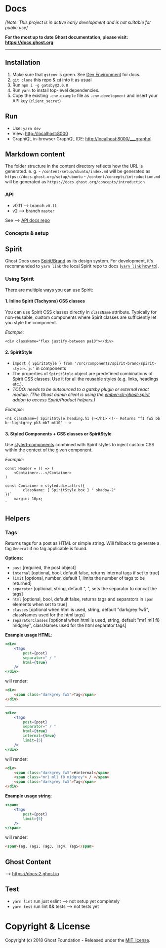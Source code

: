 # Docs

_[Note: This project is in active early development and is not suitable for public use]_

**For the most up to date Ghost documentation, please visit: https://docs.ghost.org**

---

## Installation
1. Make sure that `gstenv` is green. See [Dev Environment](https://hq.ghost.org/dev-environment/) for docs.
2. `git clone` this repo & `cd` into it as usual
3. Run `npm i -g gatsby@2.0.0`
3. Run `yarn` to install top-level dependencies.
4. Copy the existing `.env.example` file as `.env.development` and insert your API key (`client_secret`)

## Run
- Use: `yarn dev`
- View: [http://localhost:8000](http://localhost:8000)
- GraphiQL in-browser GraphQL IDE: [http://localhost:8000/___graphql](http://localhost:8000/___graphql)

## Markdown content

The folder structure in the content directory reflects how the URL is generated.
e. g.
    - `/content/setup/ubuntu/index.md` will be generated as `https://docs.ghost.org/setup/ubuntu`
    - `/content/concepts/introduction.md` will be generated as `https://docs.ghost.org/concepts/introduction`

### API

- v0.11 --> branch `v0.11`
- v2 --> branch `master`

See --> [API docs repo](https://github.com/TryGhost/docs-api)

### Concepts & setup

## Spirit
Ghost Docs uses [Spirit/Brand](https://github.com/TryGhost/Spirit) as its design system. For development, it's recommended to `yarn link` the local Spirit repo to docs ([`yarn link` how to](https://yarnpkg.com/lang/en/docs/cli/link/)).

### Using Spirit

There are multiple ways you can use Spirit:

#### 1. Inline Spirit (Tachyons) CSS classes
You can use Spirit CSS classes directly in `className` attribute. Typically for non-reusable, custom components where Spirit classes are sufficiently let you style the component.

_Example:_
```
<div className="flex justify-between pa10"></div>
```

#### 2. SpiritStyle
- `import { SpiritStyle } from '/src/components/spirit-brand/spirit-styles.js'` in components
- The properties of `SpiritStyle` object are predefined combinations of Spirit CSS classes. Use it for all the reusable styles (e.g. links, headings etc.).
- _TODO: needs to be outsourced to a gatsby plugin or external react module. (The Ghost admin client is using the [ember-cli-ghost-spirit](https://github.com/TryGhost/ember-cli-ghost-spirit) addon to access Spirit/Product helpers.)_

_Example:_
```
<h1 className={ SpiritStyle.heading.h1 }></h1> <!-- Returns "f1 fw5 bb b--lightgrey pb3 mb7 mt10" -->
```

#### 3. Styled Components + CSS classes or SpiritStyle
Use [styled-components](https://next.gatsbyjs.org/docs/styled-components/) combined with Spirit styles to inject custom CSS within the context of the given component.

_Example:_
```
const Header = () => (
    <Container>...</Container>
)

const Container = styled.div.attrs({
        className: { SpiritStyle.box } " shadow-2"
})`
    margin: 10px;
`
```
## Helpers
### Tags
Returns tags for a post as HTML or simple string. Will fallback to generate a tag `General` if no tag applicable is found.

**Options:**
  - `post`                [required, the post object]
  - `internal`            [optional, bool, default false, returns internal tags if set to true]
  - `limit`               [optional, number, default 1, limits the number of tags to be returned]
  - `separator`           [optional, string, default ", ", sets the separator to concat the tags]
  - `html`                [optional, bool, default false, returns tags and separators in `span` elements when set to true]
  - `classes`             [optional when html is used, string, default "darkgrey fw5", classNames used for the html tags]
  - `separatorClasses`    [optional when html is used, string, default "mr1 ml1 f8 midgrey", classNames used for the html separator tags]

**Example usage HTML**:

```jsx
<div>
    <Tags
        post={post}
        separator=" / "
        html={true}
    />
</div>
```

will render:

```html
<div>
    <span class="darkgrey fw5">Tag</span>
</div>
```

---

```jsx
<div>
    <Tags
        post={post}
        separator=" / "
        html={true}
        internal={true}
        limit={5}
    />
</div>
```

will render:

```html
<div>
    <span class="darkgrey fw5">#internal</span>
    <span class="mr1 ml1 f8 midgrey"> / </span>
    <span class="darkgrey fw5">Tag</span>
</div>
```

**Example usage string**:

```jsx
<span>
    <Tags
        post={post}
        limit={5}
    />
</span>
```

will render:

```html
<span>Tag, Tag2, Tag3, Tag4, Tag5</span>
```


## Ghost Content

--> https://docs-2.ghost.io

## Test
- `yarn lint` run just eslint --> not setup yet completely
- `yarn test` run lint && tests --> not tests yet

# Copyright & License

Copyright (c) 2018 Ghost Foundation - Released under the [MIT license](LICENSE).
